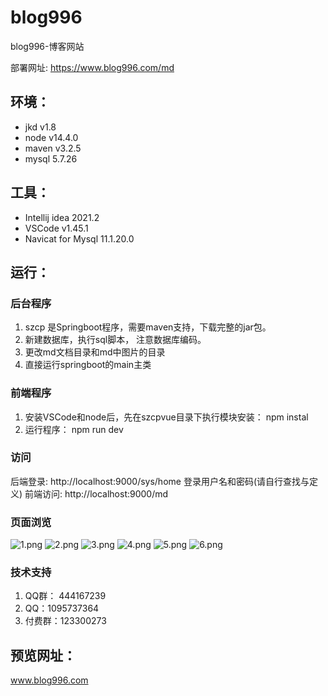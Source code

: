 # blog996
blog996-博客网站

部署网址: https://www.blog996.com/md

## 环境：
- jkd v1.8
- node v14.4.0
- maven v3.2.5
- mysql 5.7.26

## 工具：
- Intellij idea 2021.2
- VSCode v1.45.1
- Navicat for Mysql 11.1.20.0

## 运行：
### 后台程序
1. szcp 是Springboot程序，需要maven支持，下载完整的jar包。
2. 新建数据库，执行sql脚本， 注意数据库编码。
3. 更改md文档目录和md中图片的目录
4. 直接运行springboot的main主类

### 前端程序
1. 安装VSCode和node后，先在szcpvue目录下执行模块安装： npm instal
2. 运行程序： npm run dev 

### 访问
后端登录: http://localhost:9000/sys/home  登录用户名和密码(请自行查找与定义)
前端访问: http://localhost:9000/md  

### 页面浏览
![1.png](https://api.blog996.com/sys/image/downLoadImage/20211219221044896_196602.png)
![2.png](https://api.blog996.com/sys/image/downLoadImage/20211219221344064_258028.png)
![3.png](https://api.blog996.com/sys/image/downLoadImage/20211219221350374_229502.png)
![4.png](https://api.blog996.com/sys/image/downLoadImage/20211219221358097_525452.png)
![5.png](https://api.blog996.com/sys/image/downLoadImage/20211219221406050_345036.png)
![6.png](https://api.blog996.com/sys/image/downLoadImage/20211219221411644_830607.png)




### 技术支持
1. QQ群： 444167239
2. QQ：1095737364
3. 付费群：123300273 

## 预览网址：
www.blog996.com